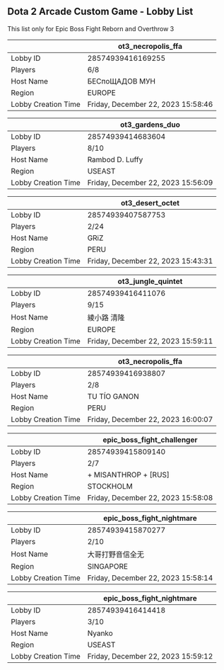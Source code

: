 ## Dota 2 Arcade Custom Game - Lobby List

This list only for Epic Boss Fight Reborn and Overthrow 3

|  | ot3_necropolis_ffa |
| ------ | ------ |
| Lobby ID | 28574939416169255 |
| Players | 6/8 |
| Host Name | БЕСпоЩАДОВ МУН |
| Region | EUROPE |
| Lobby Creation Time | Friday, December 22, 2023 15:58:46 |


|  | ot3_gardens_duo |
| ------ | ------ |
| Lobby ID | 28574939414683604 |
| Players | 8/10 |
| Host Name | Rambod D. Luffy |
| Region | USEAST |
| Lobby Creation Time | Friday, December 22, 2023 15:56:09 |


|  | ot3_desert_octet |
| ------ | ------ |
| Lobby ID | 28574939407587753 |
| Players | 2/24 |
| Host Name | GRiZ |
| Region | PERU |
| Lobby Creation Time | Friday, December 22, 2023 15:43:31 |


|  | ot3_jungle_quintet |
| ------ | ------ |
| Lobby ID | 28574939416411076 |
| Players | 9/15 |
| Host Name | 綾小路 清隆 |
| Region | EUROPE |
| Lobby Creation Time | Friday, December 22, 2023 15:59:11 |


|  | ot3_necropolis_ffa |
| ------ | ------ |
| Lobby ID | 28574939416938807 |
| Players | 2/8 |
| Host Name | TU TÍO GANON |
| Region | PERU |
| Lobby Creation Time | Friday, December 22, 2023 16:00:07 |


|  | epic_boss_fight_challenger |
| ------ | ------ |
| Lobby ID | 28574939415809140 |
| Players | 2/7 |
| Host Name | + MISANTHROP + [RUS] |
| Region | STOCKHOLM |
| Lobby Creation Time | Friday, December 22, 2023 15:58:08 |


|  | epic_boss_fight_nightmare |
| ------ | ------ |
| Lobby ID | 28574939415870277 |
| Players | 2/10 |
| Host Name | 大哥打野音信全无 |
| Region | SINGAPORE |
| Lobby Creation Time | Friday, December 22, 2023 15:58:14 |


|  | epic_boss_fight_nightmare |
| ------ | ------ |
| Lobby ID | 28574939416414418 |
| Players | 3/10 |
| Host Name | Nyanko |
| Region | USEAST |
| Lobby Creation Time | Friday, December 22, 2023 15:59:12 |



